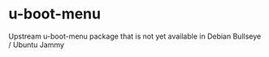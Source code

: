 # u-boot-menu
Upstream u-boot-menu package that is not yet available in Debian Bullseye / Ubuntu Jammy
